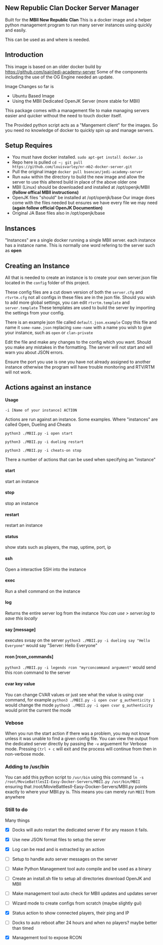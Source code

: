 
## New Republic Clan Docker Server Manager

Built for the **MBII New Republic Clan** 
This is a docker image and a helper python management program to run many server instances using quickly and easily.

This can be used as and where is needed.

## Introduction
This image is based on an older docker build by https://github.com/isair/jedi-academy-server
Some of the components including the use of the OG Engine needed an update. 

Image Changes so far is
- Ubuntu Based Image
- Using the MBII Dedicated OpenJK Server (more stable for MBII)

This package comes with a management file to make managing servers easier and quicker without the need to touch docker itself. 

The Provided python script acts as a "Mangement client" for the images. So you need no knowledge of docker to quickly spin up and manage servers. 

## Setup Requires
- You must have docker installed. `sudo apt-get install docker.io`
- Repo here is pulled `cd ~; git pull https://github.com/louisvarley/nr-mb2-docker-server.git`
- Pull the original image `docker pull bsencan/jedi-academy-server` 
- Run `make` within the directory to build the new image and allow the server to use this altered build in place of the above older one
- MBII (Linux) should be downloaded and installed at /opt/openjk/MBII **(follow offical MBII instructions)**
- OpenJK files "should" be installed at /opt/openjk/base Our image does come with the files needed but ensures we have every file we may need **(again follow official OpenJK Documention)**
- Original JA Base files also in /opt/openjk/base


## Instances
"Instances" are a single docker running a single MBII server. each instance has a instance name. This is normally one word refering to the server such as **open**

## Creating an Instance

All that is needed to create an instance is to create your own server.json file located in the `config` folder of this project. 

These config files are a cut down version of both the `server.cfg` and `rtvrtm.cfg` 
not all configs in these files are in the json file. Should you wish to add more global settings, you can edit 
`rtvrtm.template` and `server.template` 
These templates are used to build the server by importing the settings from your config.

There is an example json file called `default.json.example`
Copy this file and name it `some-name.json` replacing `some-name` with a name you wish to give your instance, such as `open` or `clan-private`

Edit the file and make any changes to the config which you want. Should you make any mistakes in the formatting. The server will not start and will warn you about JSON errors. 

Ensure the port you use is one you have not already assigned to another instance otherwise the program will have trouble monitoring and RTV/RTM will not work. 

## Actions against an instance
#### Usage

`-i [Name of your instance] ACTION`

Actions are run against an instance. 
Some examples. Where "instances" are called Open, Dueling and Cheats

`python3 ./MBII.py -i open start`

`python3 ./MBII.py -i dueling restart`

`python3 ./MBII.py -i cheats-on stop`

There a number of actions that can be used when specifying an "instance" 

#### start 
start an instance
#### stop
stop an instance
#### restart
restart an instance
#### status
show stats such as players, the map, uptime, port, ip 
#### ssh
Open a interactive SSH into the instance
#### exec
Run a shell command on the instance
#### log
Returns the entire server log from the instance 
*You can use > server.log to save this locally* 
#### say [message] 
executes svsay on the server
`python3 ./MBII.py -i dueling say "Hello Everyone"` would say "Server: Hello Everyone"
#### rcon [rcon_commands]
`python3 ./MBII.py -i legends rcon "myrconcommand argument"` would send this rcon command to the server
#### cvar key value
You can change CVAR values or just see what the value is using cvar command, for example 
`python3 ./MBII.py -i open cvar g_authenticity 1` would change the mode
`python3 ./MBII.py -i open cvar g_authenticity` would print the current the mode

### Vebose

When you run the start action if there was a problem, you may not know unless it was unable to find a given config file. You can view the output from the dedicated server directly by passing the `-v` arguement for Verbose mode. Pressing `Ctrl + c` will exit and the process will continue from then in non-verbose mode. 

### Adding to /usr/bin
You can add this python script to `/usr/bin` using this command
`ln -s /root/MovieBattlesII-Easy-Docker-Servers/MBII.py /usr/bin/MBII` 
ensuring that /root/MovieBattlesII-Easy-Docker-Servers/MBII.py points exactly to where your MBII.py is.
This means you can merely run `MBII` from anywhere

### Still to do

Many things

- [x] Docks will auto restart the dedicated server if for any reason it fails. 
- [x] Use new JSON format files to setup the server
- [x] Log can be read and is extracted by an action
- [ ] Setup to handle auto server messages on the server
- [ ] Make Python Management tool auto compile and be used as a binary 
- [ ] Create an install.sh file to setup all directories download OpenJK and MBII
- [ ] Make management tool auto check for MBII updates and updates server
- [ ] Wizard mode to create configs from scratch (maybe slightly gui)
- [x] Status action to show connected players, their ping and IP
- [ ] Docks to auto reboot after 24 hours and when no players? maybe better than timed
- [x] Management tool to expose RCON


